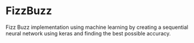 # FizzBuzz
Fizz Buzz implementation using machine learning by creating a sequential neural network using keras and finding the best possible accuracy.
